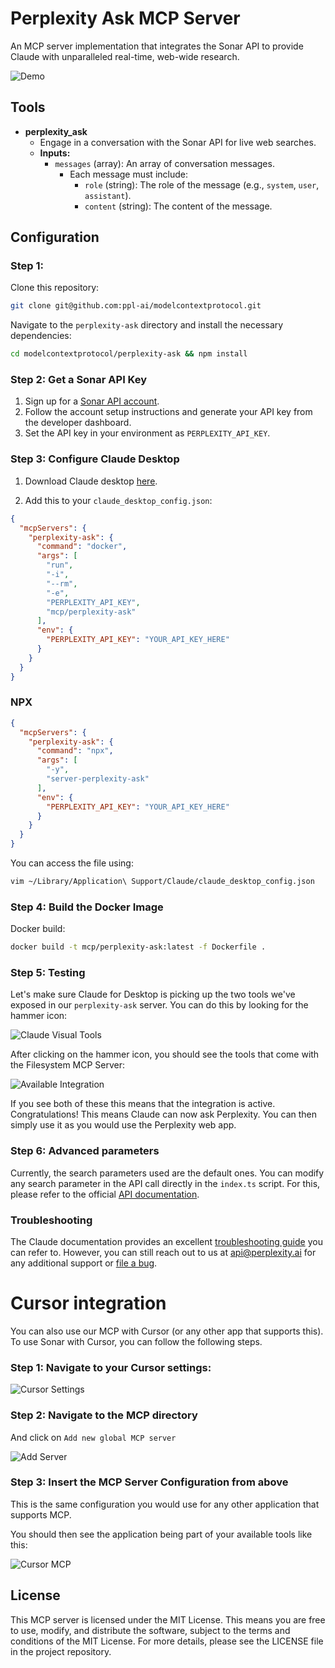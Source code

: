 # Perplexity Ask MCP Server

An MCP server implementation that integrates the Sonar API to provide Claude with unparalleled real-time, web-wide research.

![Demo](perplexity-ask/assets/demo_screenshot.png)


## Tools

- **perplexity_ask**
  - Engage in a conversation with the Sonar API for live web searches.
  - **Inputs:**
    - `messages` (array): An array of conversation messages.
      - Each message must include:
        - `role` (string): The role of the message (e.g., `system`, `user`, `assistant`).
        - `content` (string): The content of the message.

## Configuration

### Step 1: 

Clone this repository:

```bash
git clone git@github.com:ppl-ai/modelcontextprotocol.git
```

Navigate to the `perplexity-ask` directory and install the necessary dependencies:

```bash
cd modelcontextprotocol/perplexity-ask && npm install
```

### Step 2: Get a Sonar API Key

1. Sign up for a [Sonar API account](https://docs.perplexity.ai/guides/getting-started).
2. Follow the account setup instructions and generate your API key from the developer dashboard.
3. Set the API key in your environment as `PERPLEXITY_API_KEY`.

### Step 3: Configure Claude Desktop

1. Download Claude desktop [here](https://claude.ai/download). 

2. Add this to your `claude_desktop_config.json`:

```json
{
  "mcpServers": {
    "perplexity-ask": {
      "command": "docker",
      "args": [
        "run",
        "-i",
        "--rm",
        "-e",
        "PERPLEXITY_API_KEY",
        "mcp/perplexity-ask"
      ],
      "env": {
        "PERPLEXITY_API_KEY": "YOUR_API_KEY_HERE"
      }
    }
  }
}
```

### NPX

```json
{
  "mcpServers": {
    "perplexity-ask": {
      "command": "npx",
      "args": [
        "-y",
        "server-perplexity-ask"
      ],
      "env": {
        "PERPLEXITY_API_KEY": "YOUR_API_KEY_HERE"
      }
    }
  }
}
```

You can access the file using:

```bash
vim ~/Library/Application\ Support/Claude/claude_desktop_config.json
```

### Step 4: Build the Docker Image

Docker build:

```bash
docker build -t mcp/perplexity-ask:latest -f Dockerfile .
```

### Step 5: Testing

Let's make sure Claude for Desktop is picking up the two tools we've exposed in our `perplexity-ask` server. You can do this by looking for the hammer icon:

![Claude Visual Tools](perplexity-ask/assets/visual-indicator-mcp-tools.png)

After clicking on the hammer icon, you should see the tools that come with the Filesystem MCP Server:

![Available Integration](perplexity-ask/assets/available_tools.png)

If you see both of these this means that the integration is active. Congratulations! This means Claude can now ask Perplexity. You can then simply use it as you would use the Perplexity web app.  

### Step 6: Advanced parameters

Currently, the search parameters used are the default ones. You can modify any search parameter in the API call directly in the `index.ts` script. For this, please refer to the official [API documentation](https://docs.perplexity.ai/api-reference/chat-completions).

### Troubleshooting 

The Claude documentation provides an excellent [troubleshooting guide](https://modelcontextprotocol.io/docs/tools/debugging) you can refer to. However, you can still reach out to us at api@perplexity.ai for any additional support or [file a bug](https://github.com/ppl-ai/api-discussion/issues). 


# Cursor integration

You can also use our MCP with Cursor (or any other app that supports this). To use Sonar with Cursor, you can follow the following steps. 

### Step 1: Navigate to your Cursor settings:

![Cursor Settings](perplexity-ask/assets/cursor-settings.png)

### Step 2: Navigate to the MCP directory

And click on `Add new global MCP server`

![Add Server](perplexity-ask/assets/cursor-mcp-directory.png)


### Step 3: Insert the MCP Server Configuration from above 

This is the same configuration you would use for any other application that supports MCP. 

You should then see the application being part of your available tools like this:

![Cursor MCP](perplexity-ask/assets/perplexity-ask-mcp-cursor.png)


## License

This MCP server is licensed under the MIT License. This means you are free to use, modify, and distribute the software, subject to the terms and conditions of the MIT License. For more details, please see the LICENSE file in the project repository.

